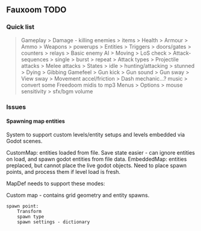 ## Fauxoom TODO

### Quick list

> Gameplay
	> Damage - killing enemies
	> items
		> Health
		> Armour
		> Ammo
		> Weapons
		> powerups
	> Entities
		> Triggers
		> doors/gates
		> counters
		> relays
	> Basic enemy AI
		> Moving
		> LoS check
		> Attack-sequences
			> single
			> burst
			> repeat
		> Attack types
			> Projectile attacks
			> Melee attacks
		> States
			> idle
			> hunting/attacking
			> stunned
			> Dying
			> Gibbing
> Gamefeel
	> Gun kick
	> Gun sound
	> Gun sway
	> View sway
	> Movement accel/friction
	> Dash mechanic...?
> music
	> convert some Freedoom midis to mp3
> Menus
	> Options
		> mouse sensitivity
		> sfx/bgm volume


### Issues

#### Spawning map entities

System to support custom levels/entity setups and levels embedded via Godot scenes.

CustomMap: entities loaded from file. Save state easier - can ignore entities on load, and spawn godot entities from file data.
EmbeddedMap: entities preplaced, but cannot place the live godot objects. Need to place spawn points, and process them if level load is fresh.

MapDef needs to support these modes:

Custom map - contains grid geometry and entity spawns.

```
spawn point:
	Transform
	spawn type
	spawn settings - dictionary
```